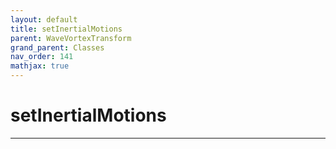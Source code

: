 ```yaml
---
layout: default
title: setInertialMotions
parent: WaveVortexTransform
grand_parent: Classes
nav_order: 141
mathjax: true
---
```


#  setInertialMotions




---

